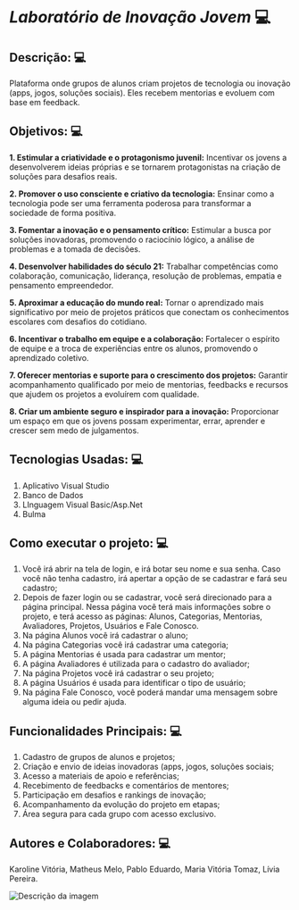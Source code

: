 # ***Laboratório de Inovação Jovem*** 💻

## **Descrição:** 💻

Plataforma onde grupos de alunos criam projetos de tecnologia ou inovação (apps, jogos, soluções sociais). Eles 
recebem mentorias e evoluem com base em feedback.

## **Objetivos:** 💻

**1. Estimular a criatividade e o protagonismo juvenil:**
Incentivar os jovens a desenvolverem ideias próprias e se tornarem protagonistas na criação de soluções para desafios reais.

**2. Promover o uso consciente e criativo da tecnologia:**
Ensinar como a tecnologia pode ser uma ferramenta poderosa para transformar a sociedade de forma positiva.

**3. Fomentar a inovação e o pensamento crítico:**
Estimular a busca por soluções inovadoras, promovendo o raciocínio lógico, a análise de problemas e a tomada de decisões.

**4. Desenvolver habilidades do século 21:**
Trabalhar competências como colaboração, comunicação, liderança, resolução de problemas, empatia e pensamento empreendedor.

**5. Aproximar a educação do mundo real:**
Tornar o aprendizado mais significativo por meio de projetos práticos que conectam os conhecimentos escolares com desafios do cotidiano.

**6. Incentivar o trabalho em equipe e a colaboração:**
Fortalecer o espírito de equipe e a troca de experiências entre os alunos, promovendo o aprendizado coletivo.

**7. Oferecer mentorias e suporte para o crescimento dos projetos:**
Garantir acompanhamento qualificado por meio de mentorias, feedbacks e recursos que ajudem os projetos a evoluírem com qualidade.

**8. Criar um ambiente seguro e inspirador para a inovação:**
Proporcionar um espaço em que os jovens possam experimentar, errar, aprender e crescer sem medo de julgamentos.

## **Tecnologias Usadas:** 💻

1. Aplicativo Visual Studio
2. Banco de Dados
3. LInguagem Visual Basic/Asp.Net
4. Bulma

## **Como executar o projeto:** 💻

1. Você irá abrir na tela de login, e irá botar seu nome e sua senha. Caso você não tenha cadastro, irá apertar a opção
de se cadastrar e fará seu cadastro;
2.  Depois de fazer login ou se cadastrar, você será direcionado para a página principal. Nessa página você terá mais informações sobre o projeto, e terá acesso as páginas: Alunos, Categorias, Mentorias, Avaliadores, Projetos, Usuários e Fale Conosco.
3. Na página Alunos você irá cadastrar o aluno;
4. Na página Categorias você irá cadastrar uma categoria;
5. A página Mentorias é usada para cadastrar um mentor;
6. A página Avaliadores é utilizada para o cadastro do avaliador; 
7. Na página Projetos você irá cadastrar o seu projeto;
8. A página Usuários é usada para identificar o tipo de usuário;
9. Na página Fale Conosco, você poderá mandar uma mensagem sobre alguma ideia ou pedir ajuda. 

## **Funcionalidades Principais:** 💻

1. Cadastro de grupos de alunos e projetos;
2. Criação e envio de ideias inovadoras (apps, jogos, soluções sociais;
3. Acesso a materiais de apoio e referências;
4.  Recebimento de feedbacks e comentários de mentores;
5.  Participação em desafios e rankings de inovação;
6.  Acompanhamento da evolução do projeto em etapas;
7.  Área segura para cada grupo com acesso exclusivo.

## **Autores e Colaboradores:** 💻

Karoline Vitória, 
Matheus Melo, 
Pablo Eduardo, 
Maria Vitória Tomaz, 
Lívia Pereira. 

![Descrição da imagem](https://www.itexperts.com.br/wp-content/uploads/2023/08/02234057/digitalizacao.jpg)
